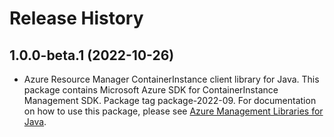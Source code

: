 # Release History

## 1.0.0-beta.1 (2022-10-26)

- Azure Resource Manager ContainerInstance client library for Java. This package contains Microsoft Azure SDK for ContainerInstance Management SDK.  Package tag package-2022-09. For documentation on how to use this package, please see [Azure Management Libraries for Java](https://aka.ms/azsdk/java/mgmt).
